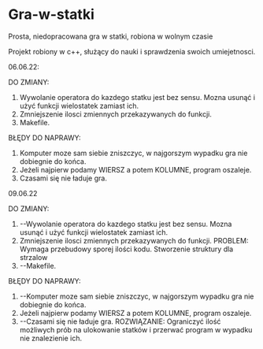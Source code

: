 # Gra-w-statki
Prosta, niedopracowana gra w statki, robiona w wolnym czasie

Projekt robiony w c++, służący do nauki i sprawdzenia swoich umiejetnosci.

06.06.22:

DO ZMIANY: 
  1. Wywolanie operatora do kazdego statku jest bez sensu. Mozna usunąć i użyć funkcji wielostatek zamiast ich.
  2. Zmniejszenie ilosci zmiennych przekazywanych do funkcji.
  3. Makefile.

BŁĘDY DO NAPRAWY:
  1. Komputer moze sam siebie zniszczyc, w najgorszym wypadku gra nie dobiegnie do końca.
  2. Jeżeli najpierw podamy WIERSZ a potem KOLUMNE, program oszaleje.
  3. Czasami się nie ładuje gra.

09.06.22

DO ZMIANY: 
  1. --Wywolanie operatora do kazdego statku jest bez sensu. Mozna usunąć i użyć funkcji wielostatek zamiast ich.
  2. Zmniejszenie ilosci zmiennych przekazywanych do funkcji. PROBLEM: Wymaga przebudowy sporej ilości kodu. Stworzenie struktury dla strzalow
  4. --Makefile.

BŁĘDY DO NAPRAWY:
  1. --Komputer moze sam siebie zniszczyc, w najgorszym wypadku gra nie dobiegnie do końca.
  2. Jeżeli najpierw podamy WIERSZ a potem KOLUMNE, program oszaleje.
  3. --Czasami się nie ładuje gra. ROZWIĄZANIE: Ograniczyć ilość możliwych prób na ulokowanie statków i przerwać program w wypadku nie znalezienie ich.

